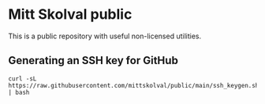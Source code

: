 # Mitt Skolval public

This is a public repository with useful non-licensed utilities.

## Generating an SSH key for GitHub

```
curl -sL https://raw.githubusercontent.com/mittskolval/public/main/ssh_keygen.sh | bash
```
